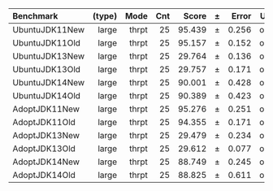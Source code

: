 Benchmark | (type) | Mode | Cnt | Score | ± | Error | Units
:---------|-------:|-----:|----:|------:|---|------:|-----:
UbuntuJDK11New | large | thrpt | 25 | 95.439 | ± | 0.256 | ops/s
UbuntuJDK11Old | large | thrpt | 25 | 95.157 | ± | 0.152 | ops/s
UbuntuJDK13New | large | thrpt | 25 | 29.764 | ± | 0.136 | ops/s
UbuntuJDK13Old | large | thrpt | 25 | 29.757 | ± | 0.171 | ops/s
UbuntuJDK14New | large | thrpt | 25 | 90.001 | ± | 0.428 | ops/s
UbuntuJDK14Old | large | thrpt | 25 | 90.389 | ± | 0.423 | ops/s
AdoptJDK11New | large | thrpt | 25 | 95.276 | ± | 0.251 | ops/s
AdoptJDK11Old | large | thrpt | 25 | 94.355 | ± | 0.171 | ops/s
AdoptJDK13New | large | thrpt | 25 | 29.479 | ± | 0.234 | ops/s
AdoptJDK13Old | large | thrpt | 25 | 29.612 | ± | 0.077 | ops/s
AdoptJDK14New | large | thrpt | 25 | 88.749 | ± | 0.245 | ops/s
AdoptJDK14Old | large | thrpt | 25 | 88.825 | ± | 0.611 | ops/s
